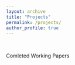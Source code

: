 ```yaml
---
layout: archive
title: "Projects"
permalink: /projects/
author_profile: true
---
```

<br/>

Comleted Working Papers
